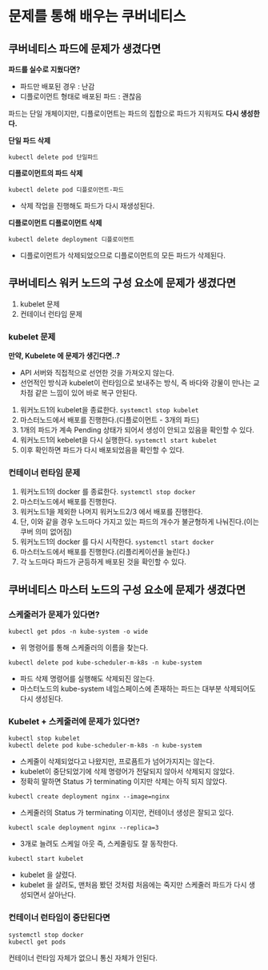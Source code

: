 # 문제를 통해 배우는 쿠버네티스
## 쿠버네티스 파드에 문제가 생겼다면

**파드를 실수로 지웠다면?**   
* 파드만 배포된 경우 : 난감 
* 디플로이먼트 형태로 배포된 파드 : 괜찮음 

파드는 단일 개체이지만, 디플로이먼트는 파드의 집합으로 파드가 지워져도 **다시 생성한다.**   

**단일 파드 삭제**
```shell
kubectl delete pod 단일파드 
```

**디플로이먼트의 파드 삭제**
```shell
kubectl delete pod 디플로이먼트-파드 
```
* 삭제 작업을 진행해도 파드가 다시 재생성된다.   

**디플로이먼트 디플로이먼트 삭제** 
```shell
kubectl delete deployment 디플로이먼트 
```
* 디플로이먼트가 삭제되었으므로 디플로이먼트의 모든 파드가 삭제된다.  


## 쿠버네티스 워커 노드의 구성 요소에 문제가 생겼다면  

1. kubelet 문제 
2. 컨테이너 런타임 문제 

### kubelet 문제

**만약, Kubelete 에 문제가 생긴다면..?**     
* API 서버와 직접적으로 선언한 것을 가져오지 않는다.  
* 선언적인 방식과 kubelet이 런타임으로 보내주는 방식, 즉 바다와 강물이 만나는 교차점 같은 느낌이 있어 바로 복구 안된다.  


1. 워커노드1의 kubelet을 종료한다. `systemctl stop kubelet` 
2. 마스터노드에서 배포를 진행한다.(디플로이먼트 - 3개의 파드)
3. 1개의 파드가 계속 Pending 상태가 되어서 생성이 안되고 있음을 확인할 수 있다.  
4. 워커노드1의 kebelet을 다시 실행한다. `systemctl start kubelet`
5. 이후 확인하면 파드가 다시 배포되었음을 확인할 수 있다.  

### 컨테이너 런타임 문제 

1. 워커노드1의 docker 를 종료한다. `systemctl stop docker`
2. 마스터노드에서 배포를 진행한다.  
3. 워커노드1을 제외한 나머지 워커노드2/3 에서 배포를 진행한다.    
4. 단, 이와 같을 경우 노드마다 가지고 있는 파드의 개수가 불균형하게 나눠진다.(이는 쿠버 의미 없어짐)     
5. 워커노드1의 docker 를 다시 시작한다. `systemctl start docker`
6. 마스터노드에서 배포를 진행한다.(리플리케이션을 늘린다.)   
7. 각 노드마다 파드가 균등하게 배포된 것을 확인할 수 있다.  

## 쿠버네티스 마스터 노드의 구성 요소에 문제가 생겼다면
### 스케줄러가 문제가 있다면? 

```shell
kubectl get pdos -n kube-system -o wide 
```
* 위 명령어를 통해 스케줄러의 이름을 찾는다.

```shell
kubectl delete pod kube-scheduler-m-k8s -n kube-system
```
* 파드 삭제 명령어를 실행해도 삭제되진 않는다.   
* 마스터노드의 kube-system 네임스페이스에 존재하는 파드는 대부분 삭제되어도 다시 생성된다.  

### Kubelet + 스케줄러에 문제가 있다면?   

```shell
kubectl stop kubelet
kubectl delete pod kube-scheduler-m-k8s -n kube-system
``` 
* 스케줄이 삭제되었다고 나왔지만, 프로픔트가 넘어가지지는 않는다.   
* kubelet이 중단되었기에 삭제 명령어가 전달되지 않아서 삭제되지 않았다.    
* 정확히 말하면 Status 가 terminating 이지만 삭제는 아직 되지 않았다.    

```shell
kubectl create deployment nginx --image=nginx
```
* 스케줄러의 Status 가 terminating 이지만, 컨테이너 생성은 잘되고 있다.   

```shell
kubectl scale deployment nginx --replica=3
```
* 3개로 늘려도 스케일 아웃 즉, 스케줄링도 잘 동작한다.   

```shell
kubectl start kubelet
```
* kubelet 을 살렸다.  
* kubelet 을 살려도, 맨처음 봤던 것처럼 처음에는 죽지만 스케줄러 파드가 다시 생성되면서 살아난다.   

### 컨테이너 런타임이 중단된다면 

```shell
systemctl stop docker
kubectl get pods
```
컨테이너 런타임 자체가 없으니 통신 자체가 안된다.   














